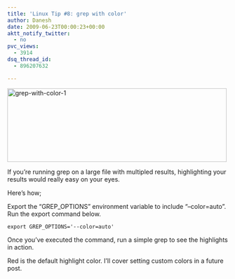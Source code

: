 ```yaml
---
title: 'Linux Tip #8: grep with color'
author: Danesh
date: 2009-06-23T00:00:23+00:00
aktt_notify_twitter:
  - no
pvc_views:
  - 3914
dsq_thread_id:
  - 896207632

---
```

[<img loading="lazy" class="alignnone size-medium wp-image-1530" title="grep-with-color-1" src="/wp-content/uploads/2009/06/grep-with-color-1-500x168.png" alt="grep-with-color-1" width="500" height="168" srcset="/wp-content/uploads/2009/06/grep-with-color-1-500x168.png 500w, /wp-content/uploads/2009/06/grep-with-color-1.png 831w" sizes="(max-width: 500px) 100vw, 500px" />][1]

If you&#8217;re running grep on a large file with multipled results, highlighting your results would really easy on your eyes.

Here&#8217;s how;

Export the &#8220;GREP_OPTIONS&#8221; environment variable to include &#8220;&#8211;color=auto&#8221;. Run the export command below.

`export GREP_OPTIONS='--color=auto'`

Once you&#8217;ve executed the command, run a simple grep to see the highlights in action.

Red is the default highlight color. I&#8217;ll cover setting custom colors in a future post.

 [1]: /wp-content/uploads/2009/06/grep-with-color-1.png